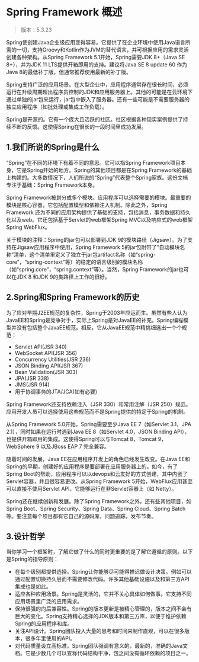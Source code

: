 # Spring Framework 概述
> 版本：5.3.23

Spring使创建Java企业级应用变得容易。它提供了在企业环境中使用Java语言所需的一切，支持Groovy和Kotlin作为JVM的替代语言，并可根据应用的需求灵活创建各种架构。从Spring Framework 5.1开始，Spring需要JDK 8+（Java SE 8+），并为JDK 11 LTS提供开箱即用的支持。建议将Java SE 8 update 60 作为Java 8的最低补丁版，但通常推荐使用最新的补丁版。

Spring支持广泛的应用场景。在大型企业中，应用程序通常存在很长时间，必须运行在升级周期超出程序员控制的JDK和应用服务器上。其他的可能是在云环境下通过单独的jar包来运行，jar包中嵌入了服务器。还有一些可能是不需要服务器的独立应用程序（如批处理或集成工作负载）。

Spring是开源的。它有一个庞大且活跃的社区。社区根据各种现实案例提供了持续不断的反馈。这使得Spring在很长的一段时间里成功发展。

## 1.我们所说的Spring是什么
“Spring”在不同的环境下有着不同的意思。它可以指Spring Framework项目本身，它是Spring开始的地方。Spring的其他项目都是在Spring Framework的基础上构建的。大多数情况下，人们所说的“Spring”代表整个Spring家族。这份文档专注于基础：Spring Framework本身。

Spring Framework被划分成多个模块。应用程序可以选择需要的模块。最重要的模块是核心容器，它包括配置模型和依赖注入机制。除此之外，Spring Framework 还为不同的应用架构提供了基础的支持，包括消息，事务数据和持久化以及web。它还包括基于Servlet的web框架Spring MVC以及响应式的web框架Spring WebFlux。

关于模块的注释：Spring的jar包可以部署到JDK 9的模块路径（Jigsaw）。为了支持在Jigsaw应用程序中使用，Spring Framework 5的jar包附带了“自动模块名称”清单，这个清单里定义了独立于jar包artifact名称（如“spring-core”，“spring-context”等）的稳定的语言级别的模块名称（如“spring.core”，“spring.context”等）。当然，Spring Framework的jar也可以在JDK 8 和JDK 9的类路径上工作的很好。

## 2.Spring和Spring Framework的历史
为了应对早期J2EE规范的复杂性，Spring于2003年应运而生。虽然有些人认为JavaEE和Spring是竞争对手，实际上Spring是对JavaEE的补充。Spring编程模型并没有包括整个JavaEE规范。相反，它从JavaEE规范中精挑细选出一个个规范：
* Servlet API(JSR 340)
* WebSocket API(JSR 356)
* Concurrency Utilities(JSR 236)
* JSON Binding API(JSR 367)
* Bean Validation(JSR 303)
* JPA(JSR 338)
* JMS(JSR 914)
* 用于协调事务的JTA/JCA(如有必要)

Spring Framework还支持依赖注入（JSR 330）和常用注解（JSR 250）规范。应用开发人员可以选择使用这些规范而不是Spring提供的特定于Spring的机制。

从Spring Framework 5.0开始，Spring需要至少Java EE 7（如Servlet 3.1，JPA 2.1），同时如果在运行时遇到Java EE 8（如Servlet 4.0，JSON Binding API），也提供开箱即用的集成。这使得Spring可以与Tomcat 8，Tomcat 9，WebSphere 9 以及JBoss EAP 7 完全兼容。

随着时间的发展，Java EE在应用程序开发上的角色已经发生改变。在Java EE和Spring的早期，创建好的应用程序是要部署在应用服务器上的。如今，有了Spring Boot的帮助，应用程序可以以devops和云友好的方式创建，其中内嵌了Servlet容器，并且很容易更改。从Spring Framework 5开始，WebFlux应用甚至可以直接不使用Servlet API，它能够运行在非Servlet容器上（如 Netty）。

Spring还在继续创新和发展。除了Spring Framework之外，还有些其他项目，如Spring Boot、Spring Security、Spring Data、Spring Cloud、Spring Batch等。要注意每个项目都有它自己的源码库，问题追踪，发布节奏。

## 3.设计哲学
当你学习一个框架时，了解它做了什么的同时更重要的是了解它遵循的原则。以下是Spring的指导原则：
* 在每个级别都提供选择。Spring让你能够尽可能得推迟做设计决策。例如可以通过配置切换持久层而不需要修改代码。许多其他基础设施以及和第三方API集成也是如此。
* 适应各种应用场景。Spring是灵活的，它并不关心具体如何做事。它支持不同应用场景里广泛的应用需求。
* 保持很强的向后兼容性。Spring的版本更新是被精心管理的，版本之间不会有巨大的变化。Spring支持精心选择的JDK版本和第三方库，以便于维护依赖Spring的应用程序和库。
* 关注API设计。Spring团队投入大量的思考和时间来制作直观，可以在很多版本，很多年里使用的API。
* 对代码质量设立高标准。Spring团队强调有意义的，最新的，准确的Java文档。它是少数几个可以宣称代码结构干净，包之间没有循环依赖的项目之一。